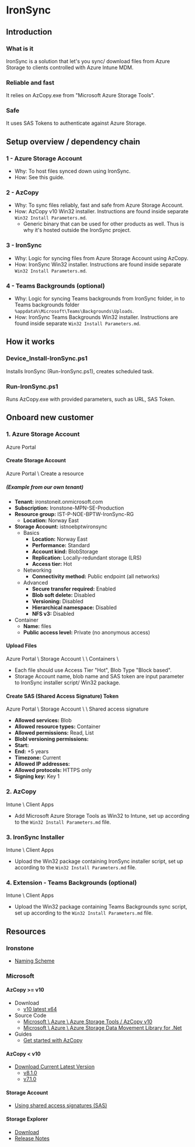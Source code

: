 # IronSync



## Introduction
### What is it
IronSync is a solution that let's you sync/ download files from Azure Storage to clients controlled with Azure Intune MDM.

### Reliable and fast
It relies on AzCopy.exe from "Microsoft Azure Storage Tools".

### Safe 
It uses SAS Tokens to authenticate against Azure Storage.



## Setup overview / dependency chain
### 1 - Azure Storage Account
* Why: To host files synced down using IronSync.
* How: See this guide.

### 2 - AzCopy
* Why: To sync files reliably, fast and safe from Azure Storage Account.
* How: AzCopy v10 Win32 installer. Instructions are found inside separate ```Win32 Install Parameters.md```.
	* Generic binary that can be used for other products as well. Thus is why it's hosted outside the IronSync project.

### 3 - IronSync
* Why: Logic for syncing files from Azure Storage Account using AzCopy.
* How: IronSync Win32 installer. Instructions are found inside separate ```Win32 Install Parameters.md```.

### 4 - Teams Backgrounds (optional)
* Why: Logic for syncing Teams backgrounds from IronSync folder, in to Teams backgrounds folder ```%appdata%\Microsoft\Teams\Backgrounds\Uploads```.
* How: IronSync Teams Backgrounds Win32 installer. Instructions are found inside separate ```Win32 Install Parameters.md```.



## How it works
### Device_Install-IronSync.ps1
Installs IronSync (Run-IronSync.ps1), creates scheduled task.

### Run-IronSync.ps1
Runs AzCopy.exe with provided parameters, such as URL, SAS Token.



## Onboard new customer
### 1. Azure Storage Account
Azure Portal

#### Create Storage Account
Azure Portal \ Create a resource

##### (Example from our own tenant)
* **Tenant:** ironstoneit.onmicrosoft.com
* **Subscription:** Ironstone-MPN-SE-Production
* **Resource group:** IST-P-NOE-BPTW-IronSync-RG
  * **Location:** Norway East
* **Storage Account:** istnoebptwironsync
  * Basics
    * **Location:** Norway East
    * **Performance:** Standard
    * **Account kind:** BlobStorage
    * **Replication:** Locally-redundant storage (LRS)
    * **Access tier:** Hot
  * Networking
    * **Connectivity method:** Public endpoint (all networks)
  * Advanced
    * **Secure transfer required:** Enabled
	* **Blob soft delete:** Disabled
	* **Versioning:** Disabled
	* **Hierarchical namespace:** Disabled
	* **NFS v3:** Disabled
* Container
  * **Name:** files
  * **Public access level:** Private (no anonymous access)

#### Upload Files
Azure Portal \ Storage Account \ <StorageAccountName> \ Containers \ <ContainerName>
  * Each file should use Access Tier "Hot", Blob Type "Block based".
  * Storage Account name, blob name and SAS token are input parameter to IronSync installer script/ Win32 package.

#### Create SAS (Shared Access Signature) Token
Azure Portal \ Storage Account \ <StorageAccountName> \ Shared access signature
* **Allowed services:** Blob
* **Allowed resource types:** Container
* **Allowed permissions:** Read, List
* **Blobl versioning permissions:**
* **Start:**
* **End:** +5 years
* **Timezone:** Current
* **Allowed IP addresses:**
* **Allowed protocols:** HTTPS only
* **Signing key:** Key 1


### 2. AzCopy
Intune \ Client Apps
* Add Microsoft Azure Storage Tools as Win32 to Intune, set up according to the ```Win32 Install Parameters.md``` file.


### 3. IronSync Installer
Intune \ Client Apps
* Upload the Win32 package containing IronSync installer script, set up according to the ```Win32 Install Parameters.md``` file.


### 4. Extension - Teams Backgrounds (optional)
Intune \ Client Apps
* Upload the Win32 package containing Teams Backgrounds sync script, set up according to the ```Win32 Install Parameters.md``` file.



## Resources
### Ironstone
* [Naming Scheme](https://docs.ironstoneit.com/Azure/Governance/EN_Naming-convention.html)


### Microsoft
#### AzCopy >= v10
* Download
	* [v10 latest x64](https://aka.ms/downloadazcopy-v10-windows)
* Source Code
	* [Microsoft \ Azure \ Azure Storage Tools / AzCopy v10](https://github.com/Azure/azure-storage-azcopy)
	* [Microsoft \ Azure \ Azure Storage Data Movement Library for .Net](https://github.com/Azure/azure-storage-net-data-movement)
* Guides
	* [Get started with AzCopy](https://docs.microsoft.com/en-us/azure/storage/common/storage-use-azcopy-v10)

#### AzCopy < v10
* [Download Current Latest Version](http://aka.ms/downloadazcopy)
	* [v8.1.0](https://azcopy.azureedge.net/azcopy-8-1-0/MicrosoftAzureStorageAzCopy_netcore_x64.msi)
	* [v7.1.0](https://azcopy.azureedge.net/azcopy-7-1-0/MicrosoftAzureStorageTools.msi)	

#### Storage Account
* [Using shared access signatures (SAS)](https://docs.microsoft.com/en-us/azure/storage/common/storage-dotnet-shared-access-signature-part-1)

#### Storage Explorer
* [Download](https://github.com/microsoft/AzureStorageExplorer/releases)
* [Release Notes](https://docs.microsoft.com/en-us/azure/vs-azure-tools-storage-explorer-relnotes)

